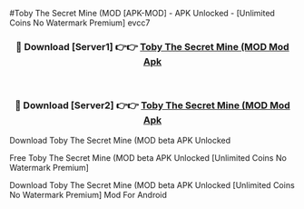 #Toby The Secret Mine (MOD [APK-MOD] - APK Unlocked - [Unlimited Coins No Watermark Premium] evcc7



<div align="center">

<h3>🔴 Download [Server1] 👉👉 <a href="https://momento.my/?title=Toby_The_Secret_Mine_(MOD">Toby The Secret Mine (MOD Mod Apk</a></h3><br>

<h3>🔴 Download [Server2] 👉👉 <a href="https://momento.my/?title=Toby_The_Secret_Mine_(MOD">Toby The Secret Mine (MOD Mod Apk</a></h3>
</div>



Download Toby The Secret Mine (MOD beta APK Unlocked

Free Toby The Secret Mine (MOD beta APK Unlocked [Unlimited Coins No Watermark Premium]

Download Toby The Secret Mine (MOD beta APK Unlocked [Unlimited Coins No Watermark Premium] Mod For Android
